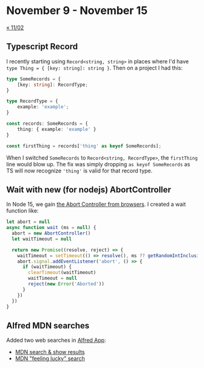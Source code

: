 # November 9 - November 15

[« 11/02](1102.md)

## Typescript Record

I recently starting using `Record<string, string>` in places where I'd have `type Thing = { [key: string]: string }`. Then on a project I had this:

```typescript
type SomeRecords = {
    [key: string]: RecordType;
}

type RecordType = {
    example: 'example';
}

const records: SomeRecords = {
    thing: { example: 'example' }
}

const firstThing = records['thing' as keyof SomeRecords];
```

When I switched `SomeRecords` to `Record<string, RecordType>`, the `firstThing` line would blow up. The fix was simply dropping `as keyof SomeRecords` as TS will now recognize `'thing'` is valid for that record type.

## Wait with new (for nodejs) AbortController

In Node 15, we gain [the Abort Controller from browsers](https://developer.mozilla.org/en-US/docs/Web/API/AbortController). I created a wait function like:

```javascript
let abort = null
async function wait (ms = null) {
  abort = new AbortController()
  let waitTimeout = null

  return new Promise((resolve, reject) => {
    waitTimeout = setTimeout(() => resolve(), ms ?? getRandomIntInclusive(60 * 1000 * 5, 60 * 1000 * 15))
    abort.signal.addEventListener('abort', () => {
      if (waitTimeout) {
        clearTimeout(waitTimeout)
        waitTimeout = null
        reject(new Error('Aborted'))
      }
    })
  })
}
```

## Alfred MDN searches

Added two web searches in [Alfred App](https://www.alfredapp.com/):

- [MDN search & show results](alfred://customsearch/MDN/mdn/utf8/%2B/https%3A%2F%2Fduckduckgo.com%2F%3Fq%3Dsite%3Adeveloper.mozilla.org%2B%7Bquery%7D)
- [MDN "feeling lucky" search](alfred://customsearch/MDN%20Lucky/mdnl/utf8/nospace/https%3A%2F%2Fduckduckgo.com%2F%3Fq%3Dsite%3Adeveloper.mozilla.org%2B%7Bquery%7D%2B%21)
